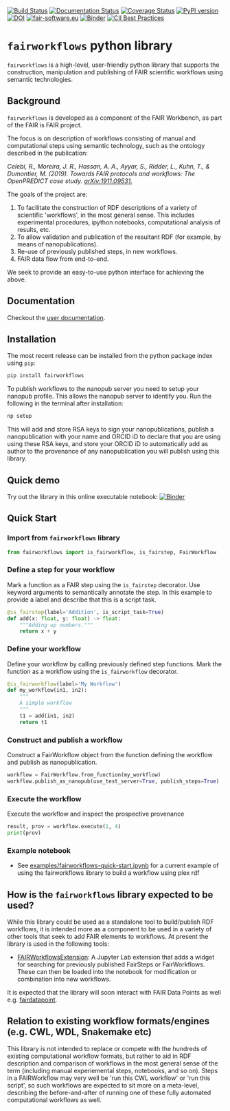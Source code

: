 [![Build Status](https://github.com/fair-workflows/fairworkflows/actions/workflows/build.yml/badge.svg)](https://github.com/fair-workflows/fairworkflows/actions/workflows/build.yml)
[![Documentation Status](https://readthedocs.org/projects/fairworkflows/badge/?version=latest)](https://fairworkflows.readthedocs.io/en/latest/?badge=latest)
[![Coverage Status](https://coveralls.io/repos/github/fair-workflows/fairworkflows/badge.svg?branch=main)](https://coveralls.io/github/fair-workflows/fairworkflows?branch=main)
[![PyPI version](https://badge.fury.io/py/fairworkflows.svg)](https://badge.fury.io/py/fairworkflows)
[![DOI](https://zenodo.org/badge/244369407.svg)](https://zenodo.org/badge/latestdoi/244369407)
[![fair-software.eu](https://img.shields.io/badge/fair--software.eu-%E2%97%8F%20%20%E2%97%8F%20%20%E2%97%8F%20%20%E2%97%8F%20%20%E2%97%8F-green)](https://fair-software.eu)
[![Binder](https://mybinder.org/badge_logo.svg)](https://mybinder.org/v2/gh/fair-workflows/fairworkflows/main?filepath=examples%2Ffairworkflows-quick-start.ipynb)
[![CII Best Practices](https://bestpractices.coreinfrastructure.org/projects/4804/badge)](https://bestpractices.coreinfrastructure.org/projects/4804)

# ```fairworkflows``` python library
`fairworkflows` is a high-level, user-friendly python library that supports the construction,
manipulation and publishing of FAIR scientific workflows using semantic technologies.

## Background
`fairworkflows` is developed as a component of the FAIR Workbench, as part of the FAIR is FAIR project.

The focus is on description of workflows consisting of manual and computational steps using semantic technology,
such as the ontology described in the publication:

_Celebi, R., Moreira, J. R., Hassan, A. A., Ayyar, S., Ridder, L., Kuhn, T., & Dumontier, M. (2019). Towards FAIR protocols and workflows: The OpenPREDICT case study._ [_arXiv:1911.09531._](https://arxiv.org/abs/1911.09531)

The goals of the project are:
1. To facilitate the construction of RDF descriptions of a variety of scientific 'workflows', in the most general sense. This includes experimental procedures, ipython notebooks, computational analysis of results, etc.
2. To allow validation and publication of the resultant RDF (for example, by means of nanopublications).
3. Re-use of previously published steps, in new workflows.
4. FAIR data flow from end-to-end.

We seek to provide an easy-to-use python interface for achieving the above.

## Documentation
Checkout the [user documentation](https://fairworkflows.readthedocs.io/).

## Installation

The most recent release can be installed from the python package index using ```pip```:

```bash
pip install fairworkflows
```

To publish workflows to the nanopub server you need to setup your nanopub profile. This
allows the nanopub server to identify you. Run the following in the terminal after installation:

```bash
np setup
```
This will add and store RSA keys to sign your nanopublications, publish a
nanopublication with your name and ORCID iD to declare that you are
using using these RSA keys, and store your ORCID iD to automatically add
as author to the provenance of any nanopublication you will publish
using this library.

## Quick demo
Try out the library in this online executable notebook: [![Binder](https://mybinder.org/badge_logo.svg)](https://mybinder.org/v2/gh/fair-workflows/fairworkflows/main?filepath=examples%2Ffairworkflows-quick-start.ipynb)

## Quick Start
### Import from `fairworkflows` library
```python
from fairworkflows import is_fairworkflow, is_fairstep, FairWorkflow
```

### Define a step for your workflow
Mark a function as a FAIR step using the `is_fairstep` decorator.
Use keyword arguments to semantically annotate the step.
In this example to provide a label and describe that this is a script task.
```python
@is_fairstep(label='Addition', is_script_task=True)
def add(x: float, y: float) -> float:
    """Adding up numbers."""
    return x + y
```
### Define your workflow
Define your workflow by calling previously defined step functions.
Mark the function as a workflow using the `is_fairworkflow` decorator.
```python
@is_fairworkflow(label='My Workflow')
def my_workflow(in1, in2):
    """
    A simple workflow
    """
    t1 = add(in1, in2)
    return t1
```
### Construct and publish a workflow
Construct a FairWorkflow object from the function defining the workflow and publish as nanopublication.
```python
workflow = FairWorkflow.from_function(my_workflow)
workflow.publish_as_nanopub(use_test_server=True, publish_steps=True)
```

### Execute the workflow
Execute the workflow and inspect the prospective provenance
```python
result, prov = workflow.execute(1, 4)
print(prov)
```

### Example notebook
* See [examples/fairworkflows-quick-start.ipynb](examples/fairworkflows-quick-start.ipynb) for a current example of using the fairworkflows library to build a workflow using plex rdf

## How is the ```fairworkflows``` library expected to be used?
While this library could be used as a standalone tool to build/publish RDF workflows,
it is intended more as a component to be used in a variety of other tools that seek to add FAIR elements to workflows. At present the library is used in the following tools:

* [FAIRWorkflowsExtension](https://github.com/fair-workflows/FAIRWorkflowsExtension): A Jupyter Lab extension that adds a widget for searching for previously published FairSteps or FairWorkflows. These can then be loaded into the notebook for modification or combination into new workflows.

It is expected that the library will soon interact with FAIR Data Points as well e.g. [fairdatapoint](https://github.com/NLeSC/fairdatapoint).

## Relation to existing workflow formats/engines (e.g. CWL, WDL, Snakemake etc)
This library is not intended to replace or compete with the hundreds of existing computational workflow formats, but rather to aid in RDF description and comparison of workflows in the most general sense of the term (including manual experiemental steps, notebooks, and so on). Steps in a FAIRWorkflow may very well be 'run this CWL workflow' or 'run this script', so such workflows are expected to sit more on a meta-level, describing the before-and-after of running one of these fully automated computational workflows as well.
